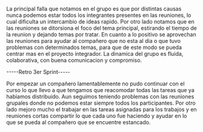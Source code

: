 La principal falla que notamos en el grupo es que por distintas causas nunca podemos estar todos los integrantes presentes en las reuniones, lo cual dificulta un intercambio de ideas rapido.
Por otro lado notamos que en las reuniones se ditorsiona el foco del tema principal, estirando el tiempo de la reunion y dejando temas por tratar.
En cuanto a lo positivo se aprovechan las reuniones para ayudar al compañero que no esta al dia o que tuvo problemas con determinados temas, para que de este modo se pueda centrar mas en el proyecto integrador.
La dinamica del grupo es fluida, colaborativa, con buena comunicacion y compromiso.

-----Retro 3er Sprint-----

Por empezar un compañero lamentablemente no pudo continuar con el curso lo que llevo a que tengamos que reacomodar todas las tareas que ya habiamos distribuido.
Aun seguimos teniendo problemas con las reuniones grupales donde no podemos estar siempre todos los participantes.
Por otro lado mejoro mucho el trabajar en las tareas asignadas para los trabajos y en reuniones cortas compartir lo que cada uno fue haciendo y ayudar en lo que se pueda al compañero que se encuentre estancado.